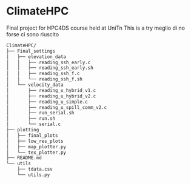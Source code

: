 # ClimateHPC
Final project for HPC4DS course held at UniTn
This is a try
meglio di no 
forse ci sono riuscito 
```bash
ClimateHPC/
├── Final_settings
│   ├── elevation_data
│   │   ├── reading_ssh_early.c
│   │   ├── reading_ssh_early.sh
│   │   ├── reading_ssh_f.c
│   │   └── reading_ssh_f.sh
│   └── velocity_data
│       ├── reading_u_hybrid_v1.c
│       ├── reading_u_hybrid_v2.c
│       ├── reading_u_simple.c
│       ├── reading_u_spill_comm_v2.c
│       ├── run_serial.sh
│       ├── run.sh
│       └── serial.c
├── plotting
│   ├── final_plots
│   ├── low_res_plots
│   ├── map_plotter.py
│   └── tex_plotter.py
├── README.md
└── utils
    ├── tdata.csv
    └── utils.py
```

